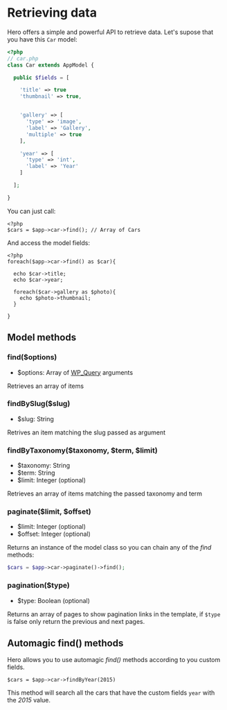 # Retrieving data

Hero offers a simple and powerful API to retrieve data. Let's supose that you have this `Car` model:

```php
<?php
// car.php
class Car extends AppModel {

  public $fields = [

    'title' => true
    'thumbnail' => true,


    'gallery' => [
      'type' => 'image',
      'label' => 'Gallery',
      'multiple' => true
    ],

    'year' => [
      'type' => 'int',
      'label' => 'Year'
    ]

  ];

}
```

You can just call:

```
<?php
$cars = $app->car->find(); // Array of Cars
```

And access the model fields:

```
<?php
foreach($app->car->find() as $car){

  echo $car->title;
  echo $car->year;

  foreach($car->gallery as $photo){
    echo $photo->thumbnail;
  }

}
```

## Model methods

### find($options)

* $options: Array of [WP_Query](https://codex.wordpress.org/Class_Reference/WP_Query) arguments

Retrieves an array of items

### findBySlug($slug)

* $slug: String

Retrives an item matching the slug passed as argument

### findByTaxonomy($taxonomy, $term, $limit)

* $taxonomy: String
* $term: String
* $limit: Integer (optional)

Retrieves an array of items matching the passed taxonomy and term

### paginate($limit, $offset)

* $limit: Integer (optional)
* $offset: Integer (optional)

Returns an instance of the model class so you can chain any of the *find* methods:

```php
$cars = $app->car->paginate()->find();
```

### pagination($type)

* $type: Boolean (optional)

Returns an array of pages to show pagination links in the template, if `$type` is false only return the previous and next pages.

## Automagic find() methods

Hero allows you to use automagic *find()* methods according to you custom fields.

```
$cars = $app->car->findByYear(2015)
```

This method will search all the cars that have the custom fields `year` with the *2015* value.
